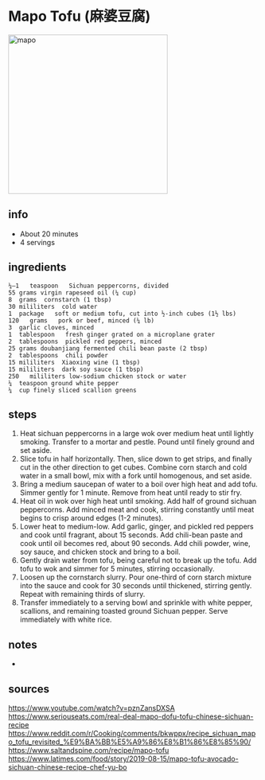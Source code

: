 # Mapo Tofu (麻婆豆腐)  
<img src="https://uploads-ssl.webflow.com/5d4b0077ebce4f3b499cb920/5e705b39a09e2147481c0d15_FoodOfSichuan_MapoTofu-p-800.jpeg" alt="mapo" width="320">

## info  
* About 20 minutes  
* 4 servings  

## ingredients  
```
¼–1   teaspoon   Sichuan peppercorns, divided
55 grams virgin rapeseed oil (¼ cup)
8  grams  cornstarch (1 tbsp)
30 mililiters  cold water
1  package   soft or medium tofu, cut into ½-inch cubes (1½ lbs)
120   grams   pork or beef, minced (¼ lb)
3  garlic cloves, minced
1  tablespoon   fresh ginger grated on a microplane grater
2  tablespoons  pickled red peppers, minced
25 grams doubanjiang fermented chili bean paste (2 tbsp)
2  tablespoons  chili powder
15 mililiters  Xiaoxing wine (1 tbsp)
15 mililiters  dark soy sauce (1 tbsp)
250   mililiters low-sodium chicken stock or water
¼  teaspoon ground white pepper
¼  cup finely sliced scallion greens
```

## steps  
1. Heat sichuan peppercorns in a large wok over medium heat until lightly smoking. Transfer to a mortar and pestle. Pound until finely ground and set aside.
2. Slice tofu in half horizontally. Then, slice down to get strips, and finally cut in the other direction to get cubes. Combine corn starch and cold water in a small bowl, mix with a fork until homogenous, and set aside.
3. Bring a medium saucepan of water to a boil over high heat and add tofu. Simmer gently for 1 minute. Remove from heat until ready to stir fry.
4. Heat oil in wok over high heat until smoking. Add half of ground sichuan peppercorns. Add minced meat and cook, stirring constantly until meat begins to crisp around edges (1-2 minutes).
5. Lower heat to medium-low. Add garlic, ginger, and pickled red peppers and cook until fragrant, about 15 seconds. Add chili-bean paste and cook until oil becomes red, about 90 seconds. Add chili powder, wine, soy sauce, and chicken stock and bring to a boil.
6. Gently drain water from tofu, being careful not to break up the tofu. Add tofu to wok and simmer for 5 minutes, stirring occasionally.
7. Loosen up the cornstarch slurry. Pour one-third of corn starch mixture into the sauce and cook for 30 seconds until thickened, stirring gently. Repeat with remaining thirds of slurry.
8. Transfer immediately to a serving bowl and sprinkle with white pepper, scallions, and remaining toasted ground Sichuan pepper. Serve immediately with white rice.

## notes  
* 

## sources   
https://www.youtube.com/watch?v=pznZansDXSA  
https://www.seriouseats.com/real-deal-mapo-dofu-tofu-chinese-sichuan-recipe  
https://www.reddit.com/r/Cooking/comments/bkwppx/recipe_sichuan_mapo_tofu_revisited_%E9%BA%BB%E5%A9%86%E8%B1%86%E8%85%90/  
https://www.saltandspine.com/recipe/mapo-tofu  
https://www.latimes.com/food/story/2019-08-15/mapo-tofu-avocado-sichuan-chinese-recipe-chef-yu-bo  
